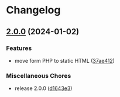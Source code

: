 # Changelog

## [2.0.0](https://github.com/stanislavbebej/ejks/compare/1.0.1...v2.0.0) (2024-01-02)


### Features

* move form PHP to static HTML ([37ae412](https://github.com/stanislavbebej/ejks/commit/37ae41292a2d88706b59e09626e9d9fb53650ab9))


### Miscellaneous Chores

* release 2.0.0 ([d1643e3](https://github.com/stanislavbebej/ejks/commit/d1643e32c65a8a626a4683063f3dda24c0db554b))
